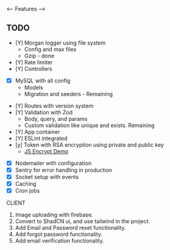 <-- Features -->

## TODO

- [Y] Morgan logger using file system
  - Config and max files
  - Gzip - done
- [Y] Rate limiter
- [Y] Controllers
- [x] MySQL with all config
  - Models
  - Migration and seeders - Remaining
- [Y] Routes with version system
- [Y] Validation with Zod
  - Body, query, and params
  - Custom validation like unique and exists. Remaining
- [Y] App container
- [Y] ESLint integrated
- [y] Token with RSA encryption using private and public key
  - [JS Encrypt Demo](https://travistidwell.com/jsencrypt/demo/)
- [x] Nodemailer with configuration
- [x] Sentry for error handling in production
- [x] Socket setup with events
- [x] Caching
- [x] Cron jobs

CLIENT

1. Image uploading with firebase.
2. Convert to ShadCN ui, and use tailwind in the project.
3. Add Email and Password reset functionality.
4. Add forgot password functionality.
5. Add email verification functionality.
